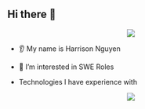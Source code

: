 ## Hi there 👋

<p align="center">
  <img src="https://capsule-render.vercel.app/api?text=Hey Everyone!🕹️&animation=fadeIn&type=waving&color=gradient&height=100"/>
</p>

* 👂 My name is Harrison Nguyen
* 🔭 I’m interested in SWE Roles

* Technologies I have experience with
<p align="center">
  <a href="https://skillicons.dev">
    <img src="https://skillicons.dev/icons?i=git, css, cypress, express, html, java, js, maven, mongodb, mysql, nestjs, nodejs, postgres, postman, py, react, redux, spring, supabase, sentry, threejs, ts, vercel, vite, vscode, vue, tailwind, r, nextjs, idea, angular" />
  </a>
</p>
